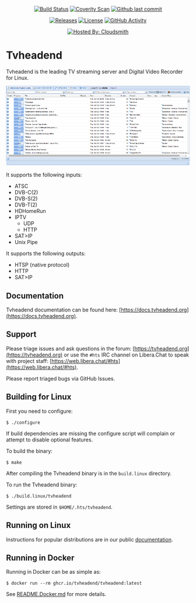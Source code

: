 <div align="center">

[![Build Status](https://github.com/tvheadend/tvheadend/actions/workflows/build-cloudsmith.yml/badge.svg?branch=master)](https://github.com/tvheadend/tvheadend/actions/workflows/build-cloudsmith.yml)
[![Coverity Scan](https://scan.coverity.com/projects/2114/badge.svg)](https://scan.coverity.com/projects/2114)
[![Github last commit](https://img.shields.io/github/last-commit/tvheadend/tvheadend)](https://github.com/tvheadend/tvheadend)

[![Releases](https://img.shields.io/github/tag/tvheadend/tvheadend.svg?style=flat-square)](https://github.com/tvheadend/tvheadend/releases)
[![License](https://img.shields.io/badge/license-GPLv3-blue)](./LICENSE.md) 
[![GitHub Activity](https://img.shields.io/github/commit-activity/y/tvheadend/tvheadend.svg?label=commits)](https://github.com/tvheadend/tvheadend/commits)

[![Hosted By: Cloudsmith](https://img.shields.io/badge/Packages%20hosted%20by-cloudsmith-blue?logo=cloudsmith&style=flat-square)](https://cloudsmith.io/~tvheadend/repos/tvheadend/packages/)

</div>

Tvheadend
=========

Tvheadend is the leading TV streaming server and Digital Video Recorder for Linux.

![tvheadend front page](https://github.com/tvheadend/tvheadend/raw/master/src/webui/static/img/epg.png)

It supports the following inputs:

  * ATSC
  * DVB-C(2)
  * DVB-S(2)
  * DVB-T(2)
  * HDHomeRun
  * IPTV
    * UDP
    * HTTP
  * SAT>IP
  * Unix Pipe

It supports the following outputs:

  * HTSP (native protocol)
  * HTTP
  * SAT>IP

Documentation
-------------

Tvheadend documentation can be found here: [https://docs.tvheadend.org](https://docs.tvheadend.org).

Support
-------

Please triage issues and ask questions in the forum: [https://tvheadend.org](https://tvheadend.org) or use the `#hts` IRC channel on Libera.Chat to speak with project staff: [https://web.libera.chat/#hts](https://web.libera.chat/#hts).

Please report triaged bugs via GitHub Issues. 

Building for Linux
------------------

First you need to configure:

	$ ./configure

If build dependencies are missing the configure script will complain or attempt
to disable optional features.

To build the binary:

	$ make

After compiling the Tvheadend binary is in the `build.linux` directory.

To run the Tvheadend binary:

	$ ./build.linux/tvheadend

Settings are stored in `$HOME/.hts/tvheadend`.

Running on Linux
----------------

Instructions for popular distributions are in our public [documentation](https://docs.tvheadend.org/documentation/installation/linux).

Running in Docker
-----------------

Running in Docker can be as simple as:

	$ docker run --rm ghcr.io/tvheadend/tvheadend:latest

See [README.Docker.md](README.Docker.md) for more details.
